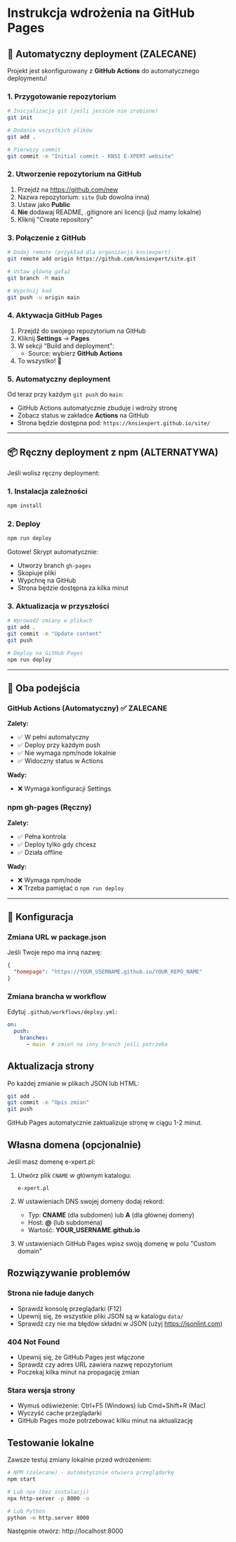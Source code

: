 # Instrukcja wdrożenia na GitHub Pages

## 🚀 Automatyczny deployment (ZALECANE)

Projekt jest skonfigurowany z **GitHub Actions** do automatycznego deploymentu!

### 1. Przygotowanie repozytorium

```bash
# Inicjalizacja git (jeśli jeszcze nie zrobione)
git init

# Dodanie wszystkich plików
git add .

# Pierwszy commit
git commit -m "Initial commit - KNSI E-XPERT website"
```

### 2. Utworzenie repozytorium na GitHub

1. Przejdź na https://github.com/new
2. Nazwa repozytorium: `site` (lub dowolna inna)
3. Ustaw jako **Public**
4. **Nie** dodawaj README, .gitignore ani licencji (już mamy lokalne)
5. Kliknij "Create repository"

### 3. Połączenie z GitHub

```bash
# Dodaj remote (przykład dla organizacji knsiexpert)
git remote add origin https://github.com/knsiexpert/site.git

# Ustaw główną gałąź
git branch -M main

# Wypchnij kod
git push -u origin main
```

### 4. Aktywacja GitHub Pages

1. Przejdź do swojego repozytorium na GitHub
2. Kliknij **Settings** → **Pages**
3. W sekcji "Build and deployment":
   - Source: wybierz **GitHub Actions**
4. To wszystko! 🎉

### 5. Automatyczny deployment

Od teraz przy każdym `git push` do `main`:
- GitHub Actions automatycznie zbuduje i wdroży stronę
- Zobacz status w zakładce **Actions** na GitHub
- Strona będzie dostępna pod: `https://knsiexpert.github.io/site/`

---

## 📦 Ręczny deployment z npm (ALTERNATYWA)

Jeśli wolisz ręczny deployment:

### 1. Instalacja zależności

```bash
npm install
```

### 2. Deploy

```bash
npm run deploy
```

Gotowe! Skrypt automatycznie:
- Utworzy branch `gh-pages`
- Skopiuje pliki
- Wypchnę na GitHub
- Strona będzie dostępna za kilka minut

### 3. Aktualizacja w przyszłości

```bash
# Wprowadź zmiany w plikach
git add .
git commit -m "Update content"
git push

# Deploy na GitHub Pages
npm run deploy
```

---

## 📝 Oba podejścia

### GitHub Actions (Automatyczny) ✅ ZALECANE
**Zalety:**
- ✅ W pełni automatyczny
- ✅ Deploy przy każdym push
- ✅ Nie wymaga npm/node lokalnie
- ✅ Widoczny status w Actions

**Wady:**
- ❌ Wymaga konfiguracji Settings

### npm gh-pages (Ręczny)
**Zalety:**
- ✅ Pełna kontrola
- ✅ Deploy tylko gdy chcesz
- ✅ Działa offline

**Wady:**
- ❌ Wymaga npm/node
- ❌ Trzeba pamiętać o `npm run deploy`

---

## 🔧 Konfiguracja

### Zmiana URL w package.json

Jeśli Twoje repo ma inną nazwę:

```json
{
  "homepage": "https://YOUR_USERNAME.github.io/YOUR_REPO_NAME"
}
```

### Zmiana brancha w workflow

Edytuj `.github/workflows/deploy.yml`:

```yaml
on:
  push:
    branches:
      - main  # zmień na inny branch jeśli potrzeba
```

## Aktualizacja strony

Po każdej zmianie w plikach JSON lub HTML:

```bash
git add .
git commit -m "Opis zmian"
git push
```

GitHub Pages automatycznie zaktualizuje stronę w ciągu 1-2 minut.

## Własna domena (opcjonalnie)

Jeśli masz domenę e-xpert.pl:

1. Utwórz plik `CNAME` w głównym katalogu:
   ```
   e-xpert.pl
   ```

2. W ustawieniach DNS swojej domeny dodaj rekord:
   - Typ: **CNAME** (dla subdomen) lub **A** (dla głównej domeny)
   - Host: **@** (lub subdomena)
   - Wartość: **YOUR_USERNAME.github.io**

3. W ustawieniach GitHub Pages wpisz swoją domenę w polu "Custom domain"

## Rozwiązywanie problemów

### Strona nie ładuje danych

- Sprawdź konsolę przeglądarki (F12)
- Upewnij się, że wszystkie pliki JSON są w katalogu `data/`
- Sprawdź czy nie ma błędów składni w JSON (użyj https://jsonlint.com)

### 404 Not Found

- Upewnij się, że GitHub Pages jest włączone
- Sprawdź czy adres URL zawiera nazwę repozytorium
- Poczekaj kilka minut na propagację zmian

### Stara wersja strony

- Wymuś odświeżenie: Ctrl+F5 (Windows) lub Cmd+Shift+R (Mac)
- Wyczyść cache przeglądarki
- GitHub Pages może potrzebować kilku minut na aktualizację

## Testowanie lokalne

Zawsze testuj zmiany lokalnie przed wdrożeniem:

```bash
# NPM (zalecane) - automatycznie otwiera przeglądarkę
npm start

# Lub npx (bez instalacji)
npx http-server -p 8000 -o

# Lub Python
python -m http.server 8000
```

Następnie otwórz: http://localhost:8000

